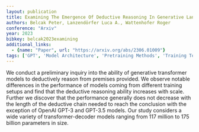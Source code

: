 ```yaml
---
layout: publication
title: Examining The Emergence Of Deductive Reasoning In Generative Language Models
authors: Belcak Peter, Lanzendörfer Luca A., Wattenhofer Roger
conference: "Arxiv"
year: 2023
bibkey: belcak2023examining
additional_links:
  - {name: "Paper", url: "https://arxiv.org/abs/2306.01009"}
tags: ['GPT', 'Model Architecture', 'Pretraining Methods', 'Training Techniques', 'Transformer']
---
```

We conduct a preliminary inquiry into the ability of generative transformer models to deductively reason from premises provided. We observe notable differences in the performance of models coming from different training setups and find that the deductive reasoning ability increases with scale. Further we discover that the performance generally does not decrease with the length of the deductive chain needed to reach the conclusion with the exception of OpenAI GPT-3 and GPT-3.5 models. Our study considers a wide variety of transformer-decoder models ranging from 117 million to 175 billion parameters in size.
